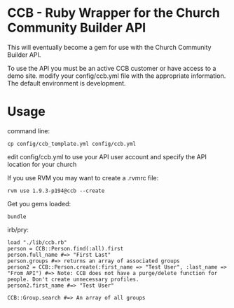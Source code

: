 CCB - Ruby Wrapper for the Church Community Builder API
===

This will eventually become a gem for use with the Church Community Builder API.

To use the API you must be an active CCB customer or have access to a demo site.
modify your config/ccb.yml file with the appropriate information. The
default environment is development.

Usage
====

command line:
```
cp config/ccb_template.yml config/ccb.yml
```
edit config/ccb.yml to use your API user account and specify the API location for your church

If you use RVM you may want to create a .rvmrc file:
```
rvm use 1.9.3-p194@ccb --create
```

Get you gems loaded:
```
bundle
```

irb/pry:

```
load "./lib/ccb.rb"
person = CCB::Person.find(:all).first
person.full_name #=> "First Last"
person.groups #=> returns an array of associated groups
person2 = CCB::Person.create(:first_name => "Test User", :last_name => "From API") #=> Note: CCB does not have a purge/delete function for people. Don't create unnecessary profiles.
person2.first_name #=> "Test User"

CCB::Group.search #=> An array of all groups
```

